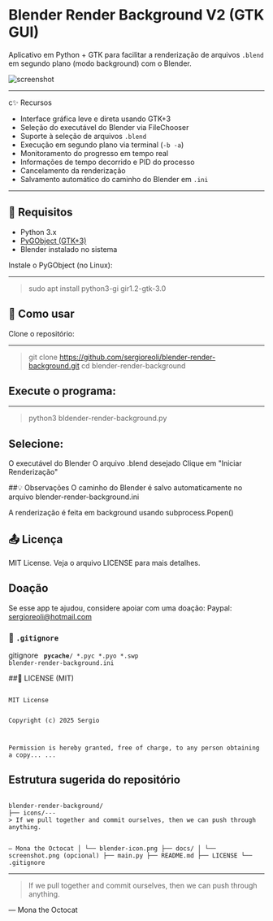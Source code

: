 # Blender Render Background V2 (GTK GUI)

Aplicativo em Python + GTK para facilitar a renderização de arquivos `.blend` em segundo plano (modo background) com o Blender.

![screenshot](docs/screenshot.png) <!-- opcional se quiser colocar uma imagem -->

---

c✨ Recursos

- Interface gráfica leve e direta usando GTK+3
- Seleção do executável do Blender via FileChooser
- Suporte à seleção de arquivos `.blend`
- Execução em segundo plano via terminal (`-b -a`)
- Monitoramento do progresso em tempo real
- Informações de tempo decorrido e PID do processo
- Cancelamento da renderização
- Salvamento automático do caminho do Blender em `.ini`

---

## 🔧 Requisitos

- Python 3.x
- [PyGObject (GTK+3)](https://pygobject.readthedocs.io/en/latest/)
- Blender instalado no sistema

Instale o PyGObject (no Linux):

---
> sudo apt install python3-gi gir1.2-gtk-3.0

## 🚀 Como usar
Clone o repositório:

---
> git clone https://github.com/sergioreoli/blender-render-background.git
> cd blender-render-background

## Execute o programa:

---
> python3 bldender-render-background.py

## Selecione:

O executável do Blender
O arquivo .blend desejado
Clique em "Iniciar Renderização"

##💡 Observações
O caminho do Blender é salvo automaticamente no arquivo blender-render-background.ini

A renderização é feita em background usando subprocess.Popen()

## 📤 Licença
MIT License. Veja o arquivo LICENSE para mais detalhes.

## Doação
Se esse app te ajudou, considere apoiar com uma doação:
Paypal: sergioreoli@hotmail.com

### 📄 `.gitignore`
gitignore
<code>
__pycache__/
*.pyc
*.pyo
*.swp
blender-render-background.ini
</code>

##📄 LICENSE (MIT)

<code>
MIT License

Copyright (c) 2025 Sergio

Permission is hereby granted, free of charge, to any person obtaining a copy...
...
</code>

## Estrutura sugerida do repositório

<code>
blender-render-background/
├── icons/---
> If we pull together and commit ourselves, then we can push through anything.

— Mona the Octocat
│   └── blender-icon.png
├── docs/
│   └── screenshot.png (opcional)
├── main.py
├── README.md
├── LICENSE
└── .gitignore
</code>


---
> If we pull together and commit ourselves, then we can push through anything.

— Mona the Octocat
